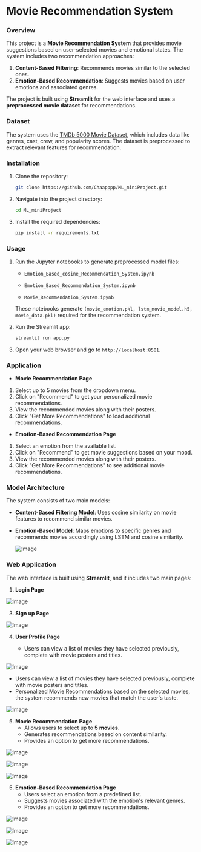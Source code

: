 # **Movie Recommendation System**

### Overview
This project is a **Movie Recommendation System** that provides movie suggestions based on user-selected movies and emotional states. The system includes two recommendation approaches:
1. **Content-Based Filtering**: Recommends movies similar to the selected ones.
2. **Emotion-Based Recommendation**: Suggests movies based on user emotions and associated genres.

The project is built using **Streamlit** for the web interface and uses a **preprocessed movie dataset** for recommendations.

### Dataset
The system uses the [TMDb 5000 Movie Dataset](https://www.kaggle.com/datasets/tmdb/tmdb-movie-metadata?select=tmdb_5000_movies.csv), which includes data like genres, cast, crew, and popularity scores. The dataset is preprocessed to extract relevant features for recommendation.

### Installation

1. Clone the repository:
    ```bash
    git clone https://github.com/Chaapppp/ML_miniProject.git
    ```

2. Navigate into the project directory:
    ```bash
    cd ML_miniProject
    ```
3. Install the required dependencies:
    ```bash
    pip install -r requirements.txt
    ```
### Usage

1. Run the Jupyter notebooks to generate preprocessed model files:

   - `Emotion_Based_cosine_Recommendation_System.ipynb`
  
   - `Emotion_Based_Recommendation_System.ipynb`
   
   - `Movie_Recommendation_System.ipynb`
   
   These notebooks generate `(movie_emotion.pkl, lstm_movie_model.h5, movie_data.pkl)` required for the recommendation system. 

2. Run the Streamlit app:
    ```bash
    streamlit run app.py
    ```

3. Open your web browser and go to `http://localhost:8501`.

### Application

- **Movie Recommendation Page**

1. Select up to 5 movies from the dropdown menu.
2. Click on "Recommend" to get your personalized movie recommendations.
3. View the recommended movies along with their posters.
4. Click "Get More Recommendations" to load additional recommendations.

- **Emotion-Based Recommendation Page**

1. Select an emotion from the available list.
2. Click on "Recommend" to get movie suggestions based on your mood.
3. View the recommended movies along with their posters.
4. Click "Get More Recommendations" to see additional movie recommendations.

### Model Architecture
The system consists of two main models:
- **Content-Based Filtering Model**: Uses cosine similarity on movie features to recommend similar movies.
- **Emotion-Based Model**: Maps emotions to specific genres and recommends movies accordingly using LSTM and cosine similarity.

    ![Image](https://github.com/Chaapppp/ML_miniProject/blob/main/web%20sample/Screenshot%202025-03-09%20213352.png)


### Web Application
The web interface is built using **Streamlit**, and it includes two main pages:
1. **Login Page**

![Image](https://github.com/Chaapppp/ML_miniProject/blob/main/web%20sample/Screenshot%202025-03-23%20163310.png)

3. **Sign up Page**

![Image](https://github.com/Chaapppp/ML_miniProject/blob/main/web%20sample/Screenshot%202025-03-23%20163326.png)

4. **User Profile Page**

    - Users can view a list of movies they have selected previously, complete with movie posters and titles.

![Image](https://github.com/Chaapppp/ML_miniProject/blob/main/web%20sample/Screenshot%202025-03-23%20163232.png)

- Users can view a list of movies they have selected previously, complete with movie posters and titles.
- Personalized Movie Recommendations based on the selected movies, the system recommends new movies that match the user's taste.
    
![Image](https://github.com/Chaapppp/ML_miniProject/blob/main/web%20sample/Screenshot%202025-03-23%20204032.png)

5. **Movie Recommendation Page**
    - Allows users to select up to **5 movies**.
    - Generates recommendations based on content similarity.
    - Provides an option to get more recommendations.

![Image](https://github.com/Chaapppp/ML_miniProject/blob/main/web%20sample/Screenshot%202025-03-23%20200230.png)

![Image](https://github.com/Chaapppp/ML_miniProject/blob/main/web%20sample/Screenshot%202025-03-23%20203829.png)

![Image](https://github.com/Chaapppp/ML_miniProject/blob/main/web%20sample/Screenshot%202025-03-23%20203949.png)

5. **Emotion-Based Recommendation Page**
    - Users select an emotion from a predefined list.
    - Suggests movies associated with the emotion's relevant genres.
    - Provides an option to get more recommendations.
   
![Image](https://github.com/Chaapppp/ML_miniProject/blob/main/web%20sample/Screenshot%202025-03-23%20163124.png)

![Image](https://github.com/Chaapppp/ML_miniProject/blob/main/web%20sample/Screenshot%202025-03-23%20203806.png)

![Image](https://github.com/Chaapppp/ML_miniProject/blob/main/web%20sample/Screenshot%202025-03-23%20163153.png)
